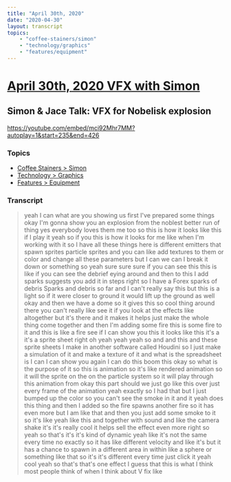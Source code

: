 ```yaml
---
title: "April 30th, 2020"
date: "2020-04-30"
layout: transcript
topics: 
    - "coffee-stainers/simon"
    - "technology/graphics"
    - "features/equipment"
---
```

# [April 30th, 2020 VFX with Simon](../2020-04-30.md)
## Simon & Jace Talk: VFX for Nobelisk explosion
https://youtube.com/embed/mci92Mhr7MM?autoplay=1&start=235&end=426
### Topics
* [Coffee Stainers > Simon](../topics/coffee-stainers/simon.md)
* [Technology > Graphics](../topics/technology/graphics.md)
* [Features > Equipment](../topics/features/equipment.md)

### Transcript

> yeah I can what are you showing us first
> I've prepared some things okay I'm gonna
> show you an explosion from the noblest
> better run of thing yes everybody loves
> them
> me too so this is how it looks like this
> if I play it yeah so if you this is how
> it looks for me like when I'm working
> with it so I have all these things here
> is different emitters that spawn sprites
> particle sprites and you can like add
> textures to them or color and change all
> these parameters but I can we can I
> break it down or something so yeah sure
> sure sure if you can see this this is
> like if you can see the debrief eying
> around and then to this I add sparks
> suggests you add it in steps right so I
> have a Forex sparks of debris Sparks and
> debris so far and I can't really say
> this but this is a light so if it were
> closer to ground it would lift up the
> ground as well okay and then we have a
> dome so it gives this so cool thing
> around there you can't really like see
> it if you look at the effects like
> altogether but it's there and it makes
> it helps just make the whole thing come
> together and then I'm adding some fire
> this is some fire to it and this is like
> a fire see if I can show you this it
> looks like this it's a it's a sprite
> sheet right oh yeah yeah yeah so and and
> this and these
> sprite sheets I make in another software
> called Houdini so I just make a
> simulation of it and make a texture of
> it and what is the spreadsheet is I can
> I can show you again I can do this boom
> this okay so what is the purpose of it
> so this is animation so it's like
> rendered animation so it will the sprite
> on the on the particle system so it will
> play through this animation from okay
> this part should we just go like this
> over just every frame of the animation
> yeah exactly so I had that but I just
> bumped up the color so you can't see the
> smoke in it and it yeah does this thing
> and then I added so the fire spawns
> another fire
> so it has even more but I am like that
> and then you just add some smoke to it
> so it's like yeah like this and together
> with sound and like the camera shake
> it's it's really cool it helps sell the
> effect even more right so yeah so that's
> it's it's kind of dynamic yeah like it's
> not the same every time
> no exactly so it has like different
> velocity and like it's but it has a
> chance to spawn in a different area in
> within like a sphere or something like
> that so it's it's different every time
> just click it yeah cool
> yeah so that's that's one effect I guess
> that this is what I think most people
> think of when I think about V fix like
